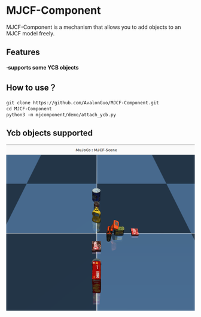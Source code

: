 # MJCF-Component
MJCF-Component is a mechanism that allows you to add objects to an MJCF model freely.
## Features
#### ·supports some YCB objects
## How to use？
```
git clone https://github.com/AvalonGuo/MJCF-Component.git
cd MJCF-Component
python3 -m mjcomponent/demo/attach_ycb.py
```
## Ycb objects supported
![Ycb objects supported](mjcomponent/demo/attach_ycb.png)

